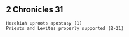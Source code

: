 ## 2 Chronicles 31

```
Hezekiah uproots apostasy (1)
Priests and Levites properly supported (2-21)
```
